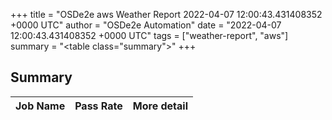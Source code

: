 +++
title = "OSDe2e aws Weather Report 2022-04-07 12:00:43.431408352 +0000 UTC"
author = "OSDe2e Automation"
date = "2022-04-07 12:00:43.431408352 +0000 UTC"
tags = ["weather-report", "aws"]
summary = "<table class=\"summary\"></table>"
+++
## Summary

| Job Name | Pass Rate | More detail |
|----------|-----------|-------------|




